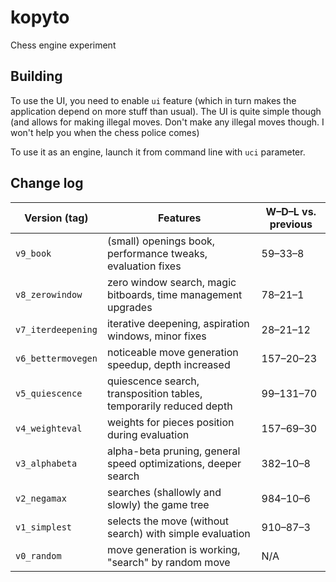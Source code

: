 # kopyto

Chess engine experiment

## Building

To use the UI, you need to enable `ui` feature (which in turn makes the application depend on more stuff than
usual). The UI is quite simple though (and allows for making illegal moves. Don't make any illegal moves though.
I won't help you when the chess police comes)

To use it as an engine, launch it from command line with `uci` parameter.

## Change log

| Version (tag)      | Features                                                           | W–D–L vs. previous |
|--------------------|--------------------------------------------------------------------|--------------------|
| `v9_book`          | (small) openings book, performance tweaks, evaluation fixes        | 59–33–8            |
| `v8_zerowindow`    | zero window search, magic bitboards, time management upgrades      | 78–21–1            |
| `v7_iterdeepening` | iterative deepening, aspiration windows, minor fixes               | 28–21–12           |
| `v6_bettermovegen` | noticeable move generation speedup, depth increased                | 157–20–23          |
| `v5_quiescence`    | quiescence search, transposition tables, temporarily reduced depth | 99–131–70          |
| `v4_weighteval`    | weights for pieces position during evaluation                      | 157–69–30          |
| `v3_alphabeta`     | alpha-beta pruning, general speed optimizations, deeper search     | 382–10–8           |
| `v2_negamax`       | searches (shallowly and slowly) the game tree                      | 984–10–6           |
| `v1_simplest`      | selects the move (without search) with simple evaluation           | 910–87–3           |
| `v0_random`        | move generation is working, "search" by random move                | N/A                |
